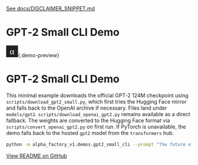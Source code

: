 [See docs/DISCLAIMER_SNIPPET.md](../DISCLAIMER_SNIPPET.md)

# GPT‑2 Small CLI Demo

![preview](../gpt2_small_cli/assets/preview.svg){.demo-preview}
# GPT‑2 Small CLI Demo

This minimal example downloads the official GPT‑2 124M checkpoint using
`scripts/download_gpt2_small.py`, which first tries the Hugging Face mirror and
falls back to the OpenAI archive if necessary. Files land under `models/gpt2`.
`scripts/download_openai_gpt2.py` remains available as a direct fallback. The weights are
converted to the Hugging Face format via `scripts/convert_openai_gpt2.py` on
first run. If PyTorch is unavailable, the demo falls back to the hosted `gpt2`
model from the `transformers` hub.

```bash
python -m alpha_factory_v1.demos.gpt2_small_cli --prompt "The future of AI" --max-length 50
```

[View README on GitHub](https://github.com/MontrealAI/AGI-Alpha-Agent-v0/blob/main/alpha_factory_v1/demos/gpt2_small_cli/README.md)
